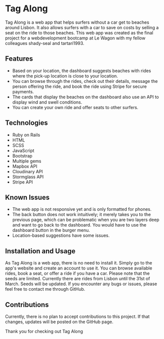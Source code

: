 # Tag Along

Tag Along is a web app that helps surfers without a car get to beaches around Lisbon. It also allows surfers with a car to save on costs by selling a seat on the ride to those beaches. This web app was created as the final project for a webdevelopment bootcamp at Le Wagon with my fellow colleagues shady-seal and tartari1993.

## Features
- Based on your location, the dashboard suggests beaches with rides where the pick-up location is close to your location.
- You can browse through the rides, check out their details, message the person offering the ride, and book the ride using Stripe for secure payments.
- The cards that display the beaches on the dashboard also use an API to display wind and swell conditions.
- You can create your own ride and offer seats to other surfers.

## Technologies

- Ruby on Rails
- HTML
- SCSS
- JavaScript
- Bootstrap
- Multiple gems
- Mapbox API
- Cloudinary API
- Stormglass API
- Stripe API

## Known Issues

- The web app is not responsive yet and is only formatted for phones.
- The back button does not work intuitively; it merely takes you to the previous page, which can be problematic when you are two layers deep and want to go back to the dashboard. You would have to use the dashboard button in the burger menu.
- Location-based suggestions have some issues.

## Installation and Usage
As Tag Along is a web app, there is no need to install it. Simply go to the app's website and create an account to use it. You can browse available rides, book a seat, or offer a ride if you have a car. Please note that the seeds are limited. Currently there are rides from Lisbon until the 31st of March. Seeds will be updated. If you encounter any bugs or issues, please feel free to contact me through GitHub.

## Contributions

Currently, there is no plan to accept contributions to this project. If that changes, updates will be posted on the GitHub page.

Thank you for checking out Tag Along
